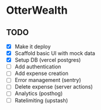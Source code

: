 # OtterWealth

## TODO

- [x] Make it deploy
- [x] Scaffold basic UI with mock data
- [x] Setup DB (vercel postgres)
- [ ] Add authentication
- [ ] Add expense creation
- [ ] Error management (sentry)
- [ ] Delete expense (server actions)
- [ ] Analytics (posthog)
- [ ] Ratelimiting (upstash)
